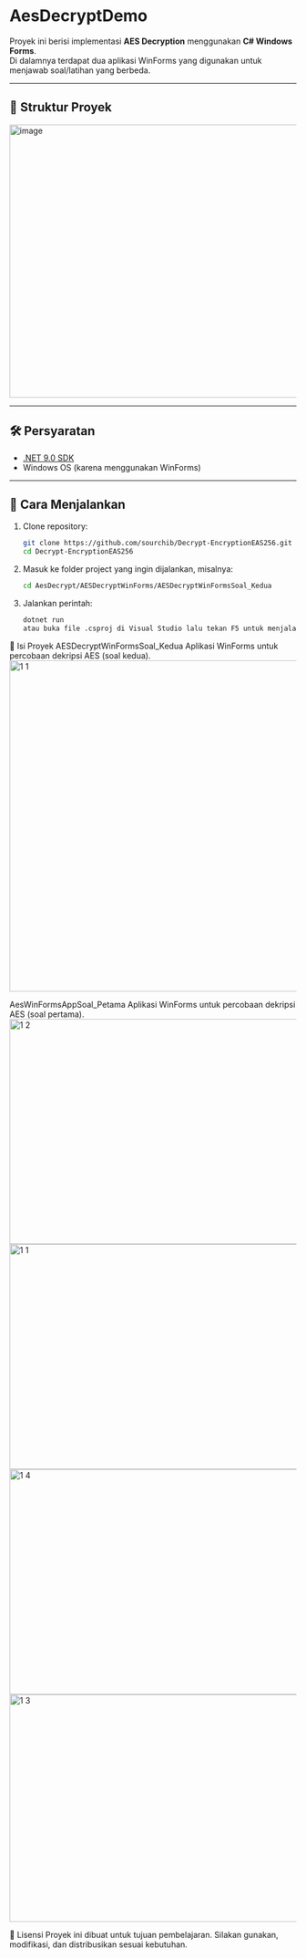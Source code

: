 # AesDecryptDemo

Proyek ini berisi implementasi **AES Decryption** menggunakan **C# Windows Forms**.  
Di dalamnya terdapat dua aplikasi WinForms yang digunakan untuk menjawab soal/latihan yang berbeda.

---

## 📂 Struktur Proyek
<img width="614" height="479" alt="image" src="https://github.com/user-attachments/assets/da87b158-859a-4c5f-82e2-8d7bd5240522" />


---

## 🛠 Persyaratan

- [ .NET 9.0 SDK ](https://dotnet.microsoft.com/download/dotnet/9.0)  
- Windows OS (karena menggunakan WinForms)

---

## 🚀 Cara Menjalankan

1. Clone repository:
   ```bash
   git clone https://github.com/sourchib/Decrypt-EncryptionEAS256.git
   cd Decrypt-EncryptionEAS256
2. Masuk ke folder project yang ingin dijalankan, misalnya:
   ```bash
   cd AesDecrypt/AESDecryptWinForms/AESDecryptWinFormsSoal_Kedua
3. Jalankan perintah:
   ```bash
   dotnet run
   atau buka file .csproj di Visual Studio lalu tekan F5 untuk menjalankan.
   
📌 Isi Proyek
AESDecryptWinFormsSoal_Kedua
Aplikasi WinForms untuk percobaan dekripsi AES (soal kedua).
<img width="774" height="581" alt="1 1" src="https://github.com/user-attachments/assets/8c36a946-a780-4a34-bba1-a67c28fd746e" />

AesWinFormsAppSoal_Petama
Aplikasi WinForms untuk percobaan dekripsi AES (soal pertama).
<img width="586" height="395" alt="1 2" src="https://github.com/user-attachments/assets/b5edc05f-b984-43f7-ad62-9007a2105da3" />
<img width="589" height="395" alt="1 1" src="https://github.com/user-attachments/assets/065823d1-10cb-453c-82a1-9d5ad2e4cb96" />
<img width="580" height="395" alt="1 4" src="https://github.com/user-attachments/assets/baeafa9c-e5bd-48da-a19f-a41a4b24bbd2" />
<img width="590" height="399" alt="1 3" src="https://github.com/user-attachments/assets/e7f54770-3597-4fb1-bf56-284efbafe666" />


📜 Lisensi
Proyek ini dibuat untuk tujuan pembelajaran.
Silakan gunakan, modifikasi, dan distribusikan sesuai kebutuhan.
